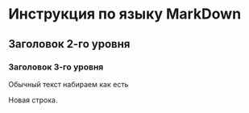 # Инструкция по языку  MarkDown

## Заголовок 2-го уровня 
### Заголовок 3-го уровня

Обычный текст набираем как есть 

Новая строка.